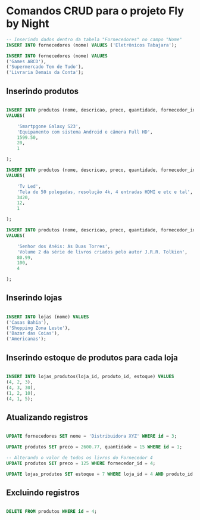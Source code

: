 # Comandos CRUD para o projeto Fly by Night

```sql
-- Inserindo dados dentro da tabela "Fornecedores" no campo "Nome"
INSERT INTO fornecedores (nome) VALUES ('Eletrônicos Tabajara');

INSERT INTO fornecedores (nome) VALUES 
('Games ABCD'),
('Supermercado Tem de Tudo'),
('Livraria Demais da Conta');

```

## Inserindo produtos

```sql

INSERT INTO produtos (nome, descricao, preco, quantidade, fornecedor_id)
VALUES(

    'Smartpgone Galaxy S23',
    'Equipamento com sistema Android e câmera Full HD',
    1599.50,
    20,
    1

);

INSERT INTO produtos (nome, descricao, preco, quantidade, fornecedor_id)
VALUES(

    'Tv Led',
    'Tela de 50 polegadas, resolução 4k, 4 entradas HDMI e etc e tal',
    3420,
    12,
    1

);

INSERT INTO produtos (nome, descricao, preco, quantidade, fornecedor_id)
VALUES(

    'Senhor dos Anéis: As Duas Torres',
    'Volume 2 da série de livros criados pelo autor J.R.R. Tolkien',
    80.99,
    100,
    4

);

```
## Inserindo lojas

```sql

INSERT INTO lojas (nome) VALUES 
('Casas Bahia'),
('Shopping Zona Leste'),
('Bazar das Coias'),
('Americanas');

```

## Inserindo estoque de produtos para cada loja

```sql

INSERT INTO lojas_produtos(loja_id, produto_id, estoque) VALUES
(4, 2, 3),
(4, 3, 30),
(1, 2, 10),
(4, 1, 5);

```

## Atualizando registros

```sql

UPDATE fornecedores SET nome = 'Distribuidora XYZ' WHERE id = 3;

UPDATE produtos SET preco = 2600.77, quantidade = 15 WHERE id = 1;

-- Alterando o valor de todos os livros do Fornecedor 4
UPDATE produtos SET preco = 125 WHERE fornecedor_id = 4;

UPDATE lojas_produtos SET estoque = 7 WHERE loja_id = 4 AND produto_id = 1;

```

## Excluindo registros

```sql

DELETE FROM produtos WHERE id = 4;

```

